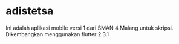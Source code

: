 # adistetsa

Ini adalah aplikasi mobile versi 1 dari SMAN 4 Malang untuk skripsi. Dikembangkan menggunakan flutter 2.3.1
